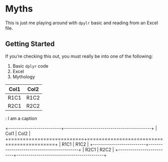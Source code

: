 Myths
================

This is just me playing around with `dpylr` basic and reading from an
Excel file.

## Getting Started

If you’re checking this out, you must really be into one of the
following:

1.  Basic `dplyr` code
2.  Excel
3.  Mythology

| Col1 | Col2 |
|------|------|
| R1C1 | R1C2 |
| R2C1 | R2C2 |

: I am a caption

+--------------------------+-------------------------------------------+
| Col1                     | Col2                                      |
+==========================+===========================================+
| R1C1                     | R1C2                                      |
+--------------------------+-------------------------------------------+
| R2C1                     | R2C2                                      |
+--------------------------+-------------------------------------------+

